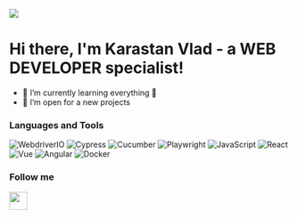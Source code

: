 ![](https://komarev.com/ghpvc/?username=Kar1stan&color=green)
# Hi there, I'm Karastan Vlad - a WEB DEVELOPER specialist!

- 🌱 I’m currently learning everything 🤣
- 👯 I’m open for a new projects

### Languages and Tools
![WebdriverIO](https://img.shields.io/badge/-webdriverio-090909?style=for-the-badge&logo=Webdriver&logoColor=fb7d47)
![Cypress](https://img.shields.io/badge/Cypress-17202C?style=for-the-badge&logo=cypress&logoColor=white)
![Cucumber](https://img.shields.io/badge/-Cucumber-090909?style=for-the-badge&logo=cucumber&logoColor=00FF00)
![Playwright](https://img.shields.io/badge/Playwright-45ba4b?style=for-the-badge&logo=Playwright&logoColor=white)
![JavaScript](https://img.shields.io/badge/-JavaScript-090909?style=for-the-badge&logo=JavaScript&logoColor=E9D54D)
![React](https://img.shields.io/badge/React-20232A?style=for-the-badge&logo=react&logoColor=61DAFB)
![Vue](https://img.shields.io/badge/VUE.JS-000000?style=for-the-badge&logo=vuedotjs&logoColor=44E192)
![Angular](https://img.shields.io/badge/Angular-E23237?style=for-the-badge&logo=angularjs&logoColor=white)
![Docker](https://img.shields.io/badge/Docker-2CA5E0?style=for-the-badge&logo=docker&logoColor=white)

### Follow me
[<img height="32" width="32" src="https://cdn-icons-png.flaticon.com/512/1377/1377213.png" />](https://www.linkedin.com/in/karastan-vlad/#gh-light-mode-only)


